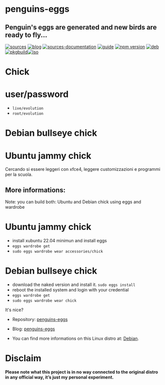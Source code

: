 penguins-eggs
=============

## Penguin&#39;s eggs are generated and new birds are ready to fly...
[![sources](https://img.shields.io/badge/github-sources-cyan)](https://github.com/pieroproietti/penguins-eggs)
[![blog](https://img.shields.io/badge/blog-penguin's%20eggs-cyan)](https://penguins-eggs.net)
[![sources-documentation](https://img.shields.io/badge/sources-documentation-blue)](https://penguins-eggs.net/sources-documentation/index.html)
[![guide](https://img.shields.io/badge/guide-penguin's%20eggs-cyan)](https://penguins-eggs.net/book/)
[![npm version](https://img.shields.io/npm/v/penguins-eggs.svg)](https://npmjs.org/package/penguins-eggs)
[![deb](https://img.shields.io/badge/deb-packages-blue)](https://sourceforge.net/projects/penguins-eggs/files/DEBS)
[![pkgbuild](https://img.shields.io/badge/pkgbuild-packages-blue)](https://sourceforge.net/projects/penguins-eggs/files/PKGBUILD)[![iso](https://img.shields.io/badge/iso-images-cyan)](https://sourceforge.net/projects/penguins-eggs/files/ISOS)

# Chick

# user/password
* ```live/evolution```
* ```root/evolution```

# Debian bullseye chick
# Ubuntu jammy chick

Cercando si essere leggeri con xfce4, leggere customizzazioni e programmi per la scuola.


## More informations:

Note: you can build both: Ubuntu and Debian chick using eggs and wardrobe

# Ubuntu jammy chick

* install xubuntu 22.04 minimun and install eggs
* ```eggs wardrobe get```
* ```sudo eggs wardrobe wear accessories/chick```

# Debian bullseye chick

* download the naked version and install it. ```sudo eggs install```
* reboot the installed system and login with your credential
* ```eggs wardrobe get```
* ```sudo eggs wardrobe wear chick```

It's nice?

* Repository: [penguins-eggs](https://github.com/pieroproietti/penguins-eggs)
* Blog: [penguins-eggs](https://penguins-eggs.net)

* You can find more informations on this Linux distro at: [Debian](https://debian.org/).


# Disclaim
__Please note what this project is in no way connected to the original distro in any official way, it’s just my personal experiment.__


